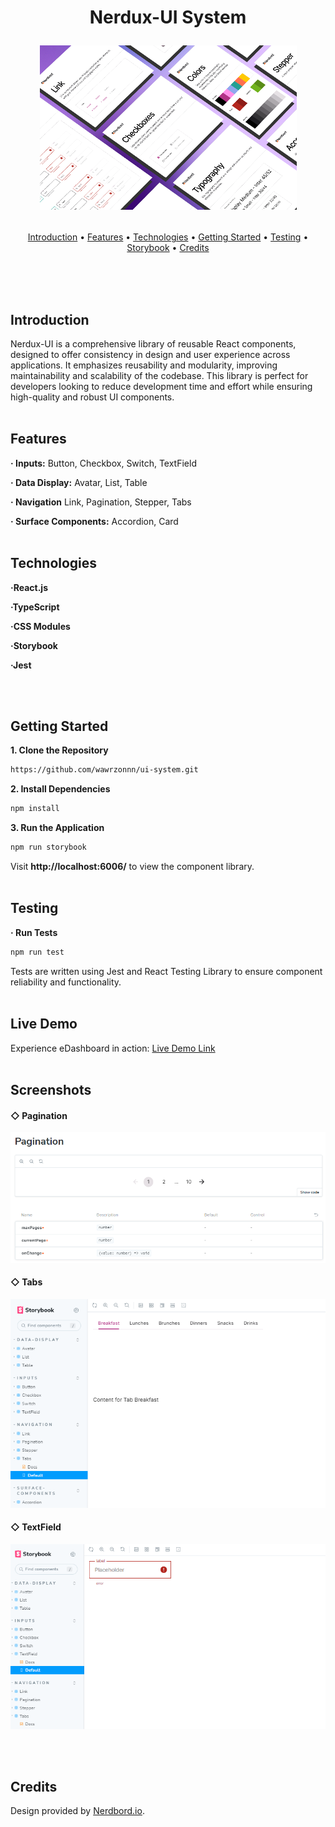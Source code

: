 <h1 align="center">
  Nerdux-UI System
  <p align="center">
    <img src="./docs/nerduxLogo.png" alt="Nerdux Logo"/>
  </p>
</h1>
<p align="center">
  <a href="#introduction">Introduction</a> •
  <a href="#features">Features</a> •
  <a href="#technologies">Technologies</a> •
  <a href="#getting-started">Getting Started</a> •
  <a href="#testing">Testing</a> •
  <a href="#storybook">Storybook</a> •
  <a href="#credits">Credits</a>
</p>
<br><br><br>

## Introduction

Nerdux-UI is a comprehensive library of reusable React components, designed to offer consistency in design and user experience across applications. It emphasizes reusability and modularity, improving maintainability and scalability of the codebase. This library is perfect for developers looking to reduce development time and effort while ensuring high-quality and robust UI components.
<br><br>

## Features

**· Inputs:** Button, Checkbox, Switch, TextField

**· Data Display:** Avatar, List, Table

**· Navigation** Link, Pagination, Stepper, Tabs

**· Surface Components:** Accordion, Card
<br><br>

## Technologies

**·React.js**

**·TypeScript**

**·CSS Modules**

**·Storybook**

**·Jest**

<br><br>

## Getting Started

**1. Clone the Repository**

```bash
https://github.com/wawrzonnn/ui-system.git
```

**2. Install Dependencies**

```bash
npm install
```

**3. Run the Application**

```bash
npm run storybook
```

Visit **http://localhost:6006/** to view the component library.
<br><br>

## Testing

**· Run Tests**

```bash
npm run test
```

Tests are written using Jest and React Testing Library to ensure component reliability and functionality.
<br><br>

## Live Demo

Experience eDashboard in action: [Live Demo Link](https://ui-system-oad1.vercel.app/?path=/story/inputs-switch--default)
<br><br>

## Screenshots

#### ◇ Pagination

<p align="center">
  <a href="./docs/nerdux1Big.png">
    <img src="./docs/nerdux1Small.png" alt="Pagination Component Thumbnail"/>
  </a>
</p>

#### ◇ Tabs

<p align="center">
  <a href="./docs/nerduxBig2.png">
    <img src="./docs/nerduxSmall2.png" alt="Tabs Component Thumbnail"/>
  </a>
</p>

#### ◇ TextField

<p align="center">
  <a href="./docs/nerdux3Big.png">
    <img src="./docs/nerdux3Small.png" alt="TextField Component Thumbnail"/>
  </a>
</p>
<br><br>

## Credits

Design provided by [Nerdbord.io](https://nerdbord.io).
